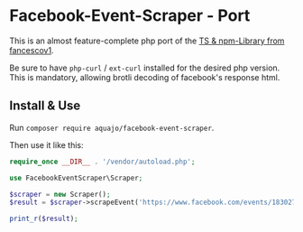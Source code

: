 # Facebook-Event-Scraper - Port

This is an almost feature-complete php port of the [TS & npm-Library from fancescov1](https://github.com/francescov1/facebook-event-scraper/commit/bb2998b54891c1771c1c9010c39b6b4b5cee2d74).

Be sure to have `php-curl` / `ext-curl` installed for the desired php version.\
This is mandatory, allowing brotli decoding of facebook's response html.

## Install & Use

Run `composer require aquajo/facebook-event-scraper`.

Then use it like this:

```php
require_once __DIR__ . '/vendor/autoload.php';

use FacebookEventScraper\Scraper;

$scraper = new Scraper();
$result = $scraper->scrapeEvent('https://www.facebook.com/events/1830273880516670');

print_r($result);
```
